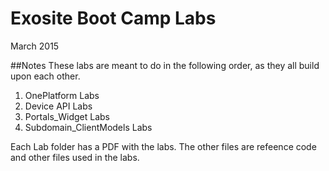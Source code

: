 # Exosite Boot Camp Labs
March 2015

##Notes
These labs are meant to do in the following order, as they all build upon each other.

1. OnePlatform Labs
2. Device API Labs
3. Portals_Widget Labs
4. Subdomain_ClientModels Labs

Each Lab folder has a PDF with the labs.  The other files are refeence code and other files used in the labs.

